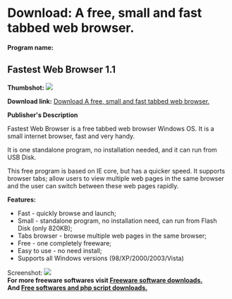 # Download: A free, small and fast tabbed web browser.

**Program name:**

## Fastest Web Browser 1.1

  
**Thumbshot:** ![](http://www.freewarefiles.com/screenshot/fastwebbrwsr_md.jpg)   
  
**Download link:** [Download A free, small and fast tabbed web browser.](http://freesoftwares.boysofts.com/Fastest-Web-Browser_program_48446.html)  
  


**Publisher's Description**  
  


Fastest Web Browser is a free tabbed web browser Windows OS. It is a small internet browser, fast and very handy. 

It is one standalone program, no installation needed, and it can run from USB Disk. 

This free program is based on IE core, but has a quicker speed. It supports browser tabs; allow users to view multiple web pages in the same browser and the user can switch between these web pages rapidly.

**Features:**

  * Fast - quickly browse and launch; 
  * Small - standalone program, no installation need, can run from Flash Disk (only 820KB); 
  * Tabs browser - browse multiple web pages in the same browser; 
  * Free - one completely freeware; 
  * Easy to use - no need install; 
  * Supports all Windows versions (98/XP/2000/2003/Vista) 

  
  
Screenshot: ![](http://www.freewarefiles.com/screenshot/fastwebbrwsr.jpg)   
**For more freeware softwares visit [Freeware software downloads.](http://freesoftwares.boysofts.com/)**   
**And [Free softwares and php script downloads.](http://www.boysofts.com/)**

